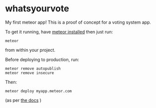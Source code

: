 whatsyourvote
=============

My first meteor app! This is a proof of concept for a voting system app.

To get it running, have [meteor installed](https://github.com/meteor/meteor/wiki/Supported-Platforms) then just run:

    meteor

from within your project.

Before deploying to production, run:

    meteor remove autopublish
    meteor remove insecure

Then:

    meteor deploy myapp.meteor.com

(as per [the docs](http://docs.meteor.com/#deploying) )

